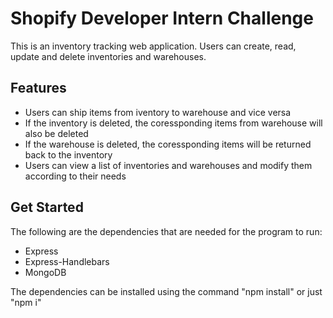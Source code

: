 # Shopify Developer Intern Challenge
This is an inventory tracking web application. Users can create, read, update and delete inventories and warehouses.

## Features
* Users can ship items from iventory to warehouse and vice versa
* If the inventory is deleted, the coressponding items from warehouse will also be deleted
* If the warehouse is deleted, the coressponding items will be returned back to the inventory
* Users can view a list of inventories and warehouses and modify them according to their needs

## Get Started
The following are the dependencies that are needed for the program to run:
* Express
* Express-Handlebars
* MongoDB

The dependencies can be installed using the command "npm install" or just "npm i"
